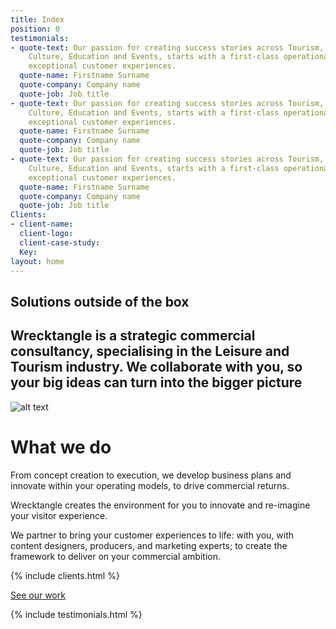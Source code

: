 ```yaml
---
title: Index
position: 0
testimonials:
- quote-text: Our passion for creating success stories across Tourism, the Arts and
    Culture, Education and Events, starts with a first-class operational model and
    exceptional customer experiences.
  quote-name: Firstname Surname
  quote-company: Company name
  quote-job: Job title
- quote-text: Our passion for creating success stories across Tourism, the Arts and
    Culture, Education and Events, starts with a first-class operational model and
    exceptional customer experiences.
  quote-name: Firstname Surname
  quote-company: Company name
  quote-job: Job title
- quote-text: Our passion for creating success stories across Tourism, the Arts and
    Culture, Education and Events, starts with a first-class operational model and
    exceptional customer experiences.
  quote-name: Firstname Surname
  quote-company: Company name
  quote-job: Job title
Clients:
- client-name: 
  client-logo: 
  client-case-study: 
  Key: 
layout: home
---
```


## **Solutions outside of the box**

## Wrecktangle is a strategic commercial consultancy, specialising in the Leisure and Tourism industry. We collaborate with you, so your big ideas can turn into the bigger picture

![alt text](/uploads/e71377_b6171e187eb740ef8a80908bca153001_mv2.jpeg)

# What we do

From concept creation to execution, we develop business plans and innovate within your operating models, to drive commercial returns.

Wrecktangle creates the environment for you to innovate and re-imagine your visitor experience.

We partner to bring your customer experiences to life: with you, with content designers, producers, and marketing experts; to create the framework to deliver on your commercial ambition.

{% include clients.html %}

[See our work](/wrecktangle/projects)

{% include testimonials.html %}